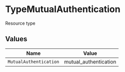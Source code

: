 # TypeMutualAuthentication

Resource type


## Values

| Name                   | Value                  |
| ---------------------- | ---------------------- |
| `MutualAuthentication` | mutual_authentication  |
